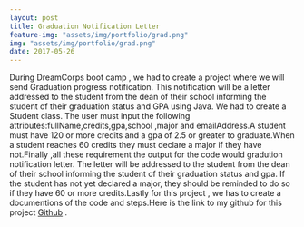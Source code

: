 ```yaml
---
layout: post
title: Graduation Notification Letter
feature-img: "assets/img/portfolio/grad.png"
img: "assets/img/portfolio/grad.png"
date: 2017-05-26
---
```

During DreamCorps boot camp , we had to create a project where we will send Graduation progress notification. This notification will be a letter addressed to the student from the dean of their school informing the student of their graduation status and GPA using Java. We had to create a Student class. The user must input the following attributes:fullName,credits,gpa,school ,major and emailAddress.A student must have 120 or more credits and a gpa of 2.5 or greater to graduate.When a student reaches 60 credits they must declare a major if they have not.Finally ,all these requirement the output for the code would gradution notification letter. The letter  will be addressed to the student from the dean of their school informing the student of their graduation status and gpa. If the student has not yet declared a major, they should be reminded to do so if they have 60 or more credits.Lastly for this project , we has to create a documentions of the code and steps.Here is the link to my github for this project <a href="https://github.com/Luckyaden">Github</a> .


